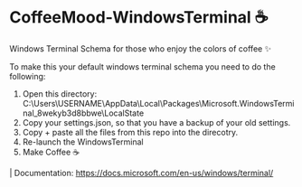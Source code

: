  # CoffeeMood-WindowsTerminal ☕
Windows Terminal Schema for those who enjoy the colors of coffee ✨

To make this your default windows terminal schema you need to do the following:

1. Open this directory: C:\Users\USERNAME\AppData\Local\Packages\Microsoft.WindowsTerminal_8wekyb3d8bbwe\LocalState
2. Copy your settings.json, so that you have a backup of your old settings.
3. Copy + paste all the files from this repo into the direcotry. 
4. Re-launch the WindowsTerminal
5. Make Coffee ☕




| Documentation: https://docs.microsoft.com/en-us/windows/terminal/

